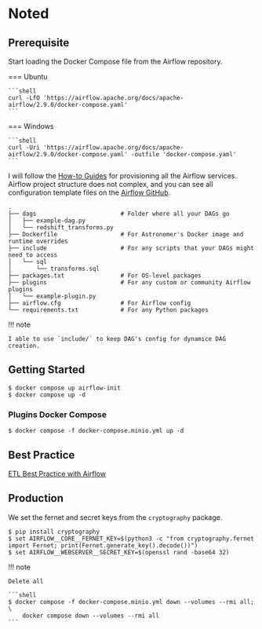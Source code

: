 # Noted

## Prerequisite

Start loading the Docker Compose file from the Airflow repository.

=== Ubuntu

    ```shell
    curl -LfO 'https://airflow.apache.org/docs/apache-airflow/2.9.0/docker-compose.yaml'
    ```

=== Windows

    ```shell
    curl -Uri 'https://airflow.apache.org/docs/apache-airflow/2.9.0/docker-compose.yaml' -outfile 'docker-compose.yaml'
    ```

I will follow the [How-to Guides](https://airflow.apache.org/docs/apache-airflow/stable/howto/docker-compose/index.html#fetching-docker-compose-yaml) for provisioning all the Airflow services.
Airflow project structure does not complex, and you can see all configuration template
files on the [Airflow GitHub](https://github.com/apache/airflow/tree/2.9.0/airflow/config_templates).

```text
.
├── dags                        # Folder where all your DAGs go
│   ├── example-dag.py
│   └── redshift_transforms.py
├── Dockerfile                  # For Astronomer's Docker image and runtime overrides
├── include                     # For any scripts that your DAGs might need to access
│   └── sql
│       └── transforms.sql
├── packages.txt                # For OS-level packages
├── plugins                     # For any custom or community Airflow plugins
│   └── example-plugin.py
├── airflow.cfg                 # For Airflow config
└── requirements.txt            # For any Python packages
```

!!! note

    I able to use `include/` to keep DAG's config for dynamice DAG creation.

## Getting Started

```shell
$ docker compose up airflow-init
$ docker compose up -d
```

### Plugins Docker Compose

```shell
$ docker compose -f docker-compose.minio.yml up -d
```

## Best Practice

[ETL Best Practice with Airflow](https://gtoonstra.github.io/etl-with-airflow/principles.html)

## Production

We set the fernet and secret keys from the `cryptography` package.

```shell
$ pip install cryptography
$ set AIRFLOW__CORE__FERNET_KEY=$(python3 -c "from cryptography.fernet import Fernet; print(Fernet.generate_key().decode())")
$ set AIRFLOW__WEBSERVER__SECRET_KEY=$(openssl rand -base64 32)
```

!!! note

    Delete all

    ```shell
    $ docker compose -f docker-compose.minio.yml down --volumes --rmi all; \
        docker compose down --volumes --rmi all
    ```
